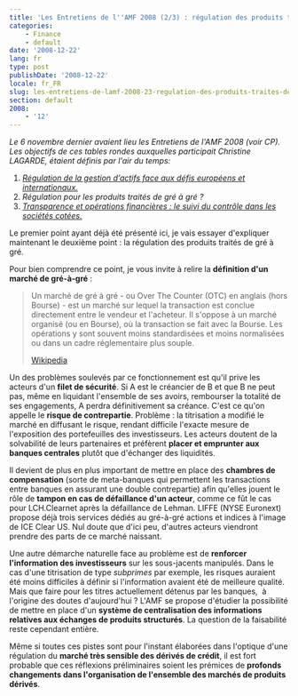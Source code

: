 ```yaml
---
title: 'Les Entretiens de l''AMF 2008 (2/3) : régulation des produits traités de gré à gré'
categories:
    - Finance
    - default
date: '2008-12-22'
lang: fr
type: post
publishDate: '2008-12-22'
locale: fr_FR
slug: les-entretiens-de-lamf-2008-23-regulation-des-produits-traites-de-gre-a-gre
section: default
2008:
    - '12'
---
```


_Le 6 novembre dernier avaient lieu les Entretiens de l'AMF 2008 (voir CP). Les objectifs de ces tables rondes auxquelles participait Christine LAGARDE, étaient définis par l'air du temps:_

1. [_Régulation de la gestion d’actifs face aux défis européens et internationaux._](/2008/11/les-entretiens-de-lamf-2008-13-regulation-de-la-gestion-dactifs/)
2. _Régulation pour les produits traités de gré à gré&nbsp;?_
3. [_Transparence et opérations financières&nbsp;: le suivi du contrôle dans les sociétés cotées._](/2008/12/les-entretiens-de-lamf-2008-33-suivi-du-controle-dans-les-societes-cotees/)

Le premier point ayant déjà été présenté ici, je vais essayer d'expliquer maintenant le deuxième point&nbsp;: la régulation des produits traités de gré à gré.

Pour bien comprendre ce point, je vous invite à relire la **définition d'un marché de gré-à-gré**&nbsp;:

> Un marché de gré à gré - ou Over The Counter (OTC) en anglais (hors Bourse) - est un marché sur lequel la transaction est conclue directement entre le vendeur et l'acheteur. Il s'oppose à un marché organisé (ou en Bourse), où la transaction se fait avec la Bourse. Les opérations y sont souvent moins standardisées et moins normalisées ou dans un cadre réglementaire plus souple.  
> 
> [Wikipedia](http://fr.wikipedia.org/wiki/Over_The_Counter)

Un des problèmes soulevés par ce fonctionnement est qu'il prive les acteurs d'un **filet de sécurité**. Si A est le créancier de B et que B ne peut pas, même en liquidant l'ensemble de ses avoirs, rembourser la totalité de ses engagements, A perdra définitivement sa créance. C'est ce qu'on appelle le **risque de contrepartie**. Problème&nbsp;: la titrisation a modifié le marché en diffusant le risque, rendant difficile l'exacte mesure de l'exposition des portefeuilles des investisseurs. Les acteurs doutent de la solvabilité de leurs partenaires et préfèrent **placer et emprunter aux banques centrales** plutôt que d'échanger des liquidités.

Il devient de plus en plus important de mettre en place des **chambres de compensation** (sorte de meta-banques qui permettent les transactions entre banques en assurant une double contrepartie) afin qu'elles jouent le rôle de **tampon en cas de défaillance d'un acteur**, comme ce fût le cas pour LCH.Clearnet après la défaillance de Lehman. LIFFE (NYSE Euronext) propose déjà trois services dédiés au gré-à-gré actions et indices à l'image de ICE Clear US. Nul doute que d'ici peu, d'autres acteurs viendront prendre des parts de ce marché naissant.

Une autre démarche naturelle face au problème est de **renforcer l'information des investisseurs** sur les sous-jacents manipulés. Dans le cas d'une titrisation de type _subprimes_ par exemple, les risques auraient été moins difficiles à définir si l'information avaient été de meilleure qualité. Mais que faire pour les titres actuellement détenus par les banques,  à l'origine des doutes d'aujourd'hui&nbsp;? L'AMF se propose d'étudier la possibilité de mettre en place d'un **système de centralisation des informations relatives aux échanges de produits structurés**. La question de la faisabilité reste cependant entière.

Même si toutes ces pistes sont pour l'instant élaborées dans l'optique d'une régulation du **marché très sensible des dérivés de crédit**, il est fort probable que ces réflexions préliminaires soient les prémices de **profonds changements dans l'organisation de l'ensemble des marchés de produits dérivés**.